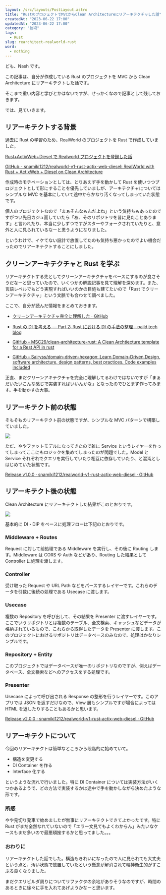 ```yaml
---
layout: /src/layouts/PostLayout.astro
title: "RustのプロジェクトでMVCからClean Architectureにリアーキテクチャした話"
createdAt: "2023-06-22 17:00"
updatedAt: "2023-06-22 17:00"
category: "技術"
tags:
  - Rust
slug: rearchitect-realworld-rust
word:
  - nothing
---
```



ども、Nash です。

この記事は、自分が作成している Rust のプロジェクトを MVC から Clean Architecture にリアーキテクトした話です。

そこまで重い内容と学びとかはないですが、せっかくなので記事として残しておきます。

では、見ていきます。

## リアーキテクトする背景

過去に Rust の学習のため、RealWorld のプロジェクトを Rust で作成していました。

[Rust+ActixWeb+Diesel で Realworld プロジェクトを登録した話](/rust-actix-web-diesel-realworld/)

[GitHub - snamiki1212/realworld-v1-rust-actix-web-diesel: RealWorld with Rust + ActixWeb + Diesel on Clean Architecture](https://github.com/snamiki1212/realworld-v1-rust-actix-web-diesel)

作成時のモチベーションとしては、とりあえず手を動かして Rust を使いつつプロジェクトとして形にすることを優先していましが、アーキテクチャについてはシンプルな MVC を基本にしていて途中からかなり汚くなってしまっていた状態です。

個人のプロジェクトなので「まぁそんなもんだよね」という気持ちもあったのですがつい先日カジュ面していたら「あ、そのリポジトリを昔に見たことあります」と言われたり、本当に少しずつですがスターやフォークされていたりと、意外と人に見られているなーと思うようになりました。

というわけで、イケてない設計で放置してたのも気持ち悪かったのでよい機会だったのでリアーキテクトすることにしました。

## クリーンアーキテクチャと Rust を学ぶ

リアーキテクトする先としてクリーンアーキテクチャをベースにするのが良さそうだなーと思っていたので、いくつかの解説記事を見て理解を深めます。また、言語レベルでもどう実現すればいいのかの目処も建てたいので「Rust でクリーンアーキテクチャ」という文脈でも合わせて調べました。

ここで、自分が読んだ情報をまとめておきます。

- [クリーンアーキテクチャ完全に理解した · GitHub](https://gist.github.com/mpppk/609d592f25cab9312654b39f1b357c60)

- [Rust の DI を考える –– Part 2: Rust における DI の手法の整理 - paild tech blog](https://techblog.paild.co.jp/entry/2023/06/12/170637)
- [GitHub - MSC29/clean-architecture-rust: A Clean Archtiecture template for a Rest API in rust](https://github.com/MSC29/clean-architecture-rust/tree/main)
- [GitHub - Sairyss/domain-driven-hexagon: Learn Domain-Driven Design, software architecture, design patterns, best practices. Code examples included](https://github.com/Sairyss/domain-driven-hexagon)

正直、まだクリーンアキテクチャを完全に理解してるわけではないですが「まぁだいたいこんな感じで実装すればいいんかな」となったのでひとまず作ってみます。手を動かすの大事。

## リアーキテクト前の状態

そもそものリアーキテクト前の状態ですが、シンプルな MVC パターンで構築していました。

[![](https://mermaid.ink/img/pako:eNqVUk1PwzAM_StRToA2eq_QJLZynJDYkXLwEm8EtUlx3CE07b_TJC2rqk2Imz_es9-zfJTKaZS59PjZolVYGNgT1KUVAhQ7EqvKoOWQN0BslGnAslgbrSv8AkIBfpQ9bGmR1b9pdjclrpxlclWFFIjnLBJfdwjcEr5l0Jh78lPyBulgVFzZhxOaT9UL1GJZ2lBLdsR8sRipzgUF-z7aHFkLqLPEXMzjhLODaf_Re7O3gp14SfPE8_YDFQeVNyOZ_bZO5u2Fib21ft3gOXSKZSyGcrH8A_sf3V18QGJhbJTuG2c9XtWe2lfEp_uGgyaYnMkaqQajuyc7BkIp-R1rLGXehRp30FZcytKeOmjbaGB80qb7PJnvoPI4k9Cy23xbJXOmFgdQ_6hDESNnnZ45_vTpB2sR_2U?type=png)](https://mermaid.live/edit#pako:eNqVUk1PwzAM_StRToA2eq_QJLZynJDYkXLwEm8EtUlx3CE07b_TJC2rqk2Imz_es9-zfJTKaZS59PjZolVYGNgT1KUVAhQ7EqvKoOWQN0BslGnAslgbrSv8AkIBfpQ9bGmR1b9pdjclrpxlclWFFIjnLBJfdwjcEr5l0Jh78lPyBulgVFzZhxOaT9UL1GJZ2lBLdsR8sRipzgUF-z7aHFkLqLPEXMzjhLODaf_Re7O3gp14SfPE8_YDFQeVNyOZ_bZO5u2Fib21ft3gOXSKZSyGcrH8A_sf3V18QGJhbJTuG2c9XtWe2lfEp_uGgyaYnMkaqQajuyc7BkIp-R1rLGXehRp30FZcytKeOmjbaGB80qb7PJnvoPI4k9Cy23xbJXOmFgdQ_6hDESNnnZ45_vTpB2sR_2U)

ただ、ややファットモデルになってきたので雑に Service というレイヤーを作ってしまってここにもロジックを集めてしまったのが問題でした。Model と Service それぞれでクエリを実行していたり相互に依存していたり、と混沌としはじめていた状態です。

[Release v1.0.0 · snamiki1212/realworld-v1-rust-actix-web-diesel · GitHub](https://github.com/snamiki1212/realworld-v1-rust-actix-web-diesel/releases/tag/v1.0.0)

## リアーキテクト後の状態

Clean Architecture にリアーキテクトした結果がこのとおりです。

[![](https://mermaid.ink/img/pako:eNqNk99rgzAQx_-VECi0rOq7jD509rEwXPdU-5DquQbUuORcKaX_-xLj71GmIFzuvvnk7pK701gkQH2aZuIaX5hEcgiigujvLeNQ4HIZUWtFdLWykVBUCMeI7nmSZHBlEsiLdZLXs9yY31My9lhZeonkPyCVd887sVoTacSPiJ6ao0SBUmQZSE3tF39gKTCsNMA7NtbJizu1cqXqiO9apXOugZ09h1e24hHuU0HMlKm5seagKisdgUIoheIo5E2z-sUcnGzVfIzcFcjR4KwxBwVGOcEE2-MyYMjOOuWV9lnvYkEOoiQoyFYginz4NIjjhPBdgULH2dj7H7wPYpz9XU4vug43zRz1uA70nZm2rQ7bSofl1-5gO0jb5msy1wW0JRLHfbLd_edU92m6JtI9scnr09EQVCkKBUZm-0bXNAeZM57oububHRHFC-QQUV-bCaSsyvS4RcVDS6syYQi7xORB_ZRlCtaUVSg-bkVMfZQVtKKAsy_J8k4F9aa9HfB6zh-_085WkQ?type=png)](https://mermaid.live/edit#pako:eNqNk99rgzAQx_-VECi0rOq7jD509rEwXPdU-5DquQbUuORcKaX_-xLj71GmIFzuvvnk7pK701gkQH2aZuIaX5hEcgiigujvLeNQ4HIZUWtFdLWykVBUCMeI7nmSZHBlEsiLdZLXs9yY31My9lhZeonkPyCVd887sVoTacSPiJ6ao0SBUmQZSE3tF39gKTCsNMA7NtbJizu1cqXqiO9apXOugZ09h1e24hHuU0HMlKm5seagKisdgUIoheIo5E2z-sUcnGzVfIzcFcjR4KwxBwVGOcEE2-MyYMjOOuWV9lnvYkEOoiQoyFYginz4NIjjhPBdgULH2dj7H7wPYpz9XU4vug43zRz1uA70nZm2rQ7bSofl1-5gO0jb5msy1wW0JRLHfbLd_edU92m6JtI9scnr09EQVCkKBUZm-0bXNAeZM57oububHRHFC-QQUV-bCaSsyvS4RcVDS6syYQi7xORB_ZRlCtaUVSg-bkVMfZQVtKKAsy_J8k4F9aa9HfB6zh-_085WkQ)

基本的に DI・DIP をベースに処理フローは下記のとおりです。

### Middleware + Routes

Request に対して前処理である Middleware を実行し、その後に Routing します。Middleware は CORS や Auth などがあり、Routing した結果として Controller に処理を渡します。

### Controller

受け取った Request や URL Path などをパースするレイヤーです。これらのデータを引数に後続の処理である Usecase に渡します。

### Usecase

複数の Repository を呼び出して、その結果を Presenter に渡すレイヤーです。ここでいうリポジトリとは複数のテーブル、全文検索、キャッシュなどデータが格納されているもので、これらから取得したデータを Presenter に渡します。このプロジェクトにおけるリポジトリはデータベースのみなので、処理はかなりシンプルです。

### Repository + Entity

このプロジェクトではデータベースが唯一のリポジトリなのですが、例えばデータベース、全文検索などへのアクセスをする処理です。

### Presenter

Usecase によって呼び出される Response の整形を行うレイヤーです。このアプリでは JSON を返すだけなので、View 層もシンプルですが場合によっては HTML を返したりすることもあるかと思います。

[Release v2.0.0 · snamiki1212/realworld-v1-rust-actix-web-diesel · GitHub](https://github.com/snamiki1212/realworld-v1-rust-actix-web-diesel/releases/tag/v2.0.0)

## リアーキテクトについて

今回のリアーキテクトは簡単なところから段階的に始めていて。

- 構造を変更する
- DI Container を作る
- Interface 化する

というような流れで行いました。特に DI Container については実装方法がいくつかあるようで、どの方法で実装するかは途中で手を動かしながら決めたような形です。

### 所感

やや見切り発車で始めましたが無事にリアーキテクトできてよかったです。特に Rust がまだ全然なれていないので「エラー文見てもよくわからん」みたいなケースもまだ多いので最悪頓挫するかと思ってました。。。

### おわりに

リアーキテクトした話でした。構造もきれいになったので人に見られても大丈夫という点と、汚い状態で放置していたという懸念が解消されて精神衛生的がすこぶる良くなりました。

まだクエリビルダ周りについてリファクタの余地がありそうなのですが、時間のあるときに徐々に手を入れてあげようかなーと思います。
